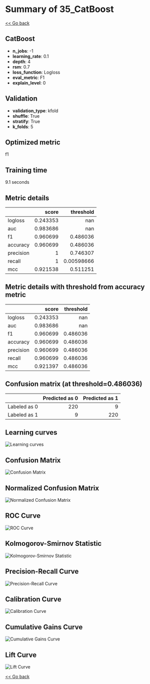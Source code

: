 # Summary of 35_CatBoost

[<< Go back](../README.md)


## CatBoost
- **n_jobs**: -1
- **learning_rate**: 0.1
- **depth**: 4
- **rsm**: 0.7
- **loss_function**: Logloss
- **eval_metric**: F1
- **explain_level**: 0

## Validation
 - **validation_type**: kfold
 - **shuffle**: True
 - **stratify**: True
 - **k_folds**: 5

## Optimized metric
f1

## Training time

9.1 seconds

## Metric details
|           |    score |    threshold |
|:----------|---------:|-------------:|
| logloss   | 0.243353 | nan          |
| auc       | 0.983686 | nan          |
| f1        | 0.960699 |   0.486036   |
| accuracy  | 0.960699 |   0.486036   |
| precision | 1        |   0.746307   |
| recall    | 1        |   0.00598666 |
| mcc       | 0.921538 |   0.511251   |


## Metric details with threshold from accuracy metric
|           |    score |   threshold |
|:----------|---------:|------------:|
| logloss   | 0.243353 |  nan        |
| auc       | 0.983686 |  nan        |
| f1        | 0.960699 |    0.486036 |
| accuracy  | 0.960699 |    0.486036 |
| precision | 0.960699 |    0.486036 |
| recall    | 0.960699 |    0.486036 |
| mcc       | 0.921397 |    0.486036 |


## Confusion matrix (at threshold=0.486036)
|              |   Predicted as 0 |   Predicted as 1 |
|:-------------|-----------------:|-----------------:|
| Labeled as 0 |              220 |                9 |
| Labeled as 1 |                9 |              220 |

## Learning curves
![Learning curves](learning_curves.png)
## Confusion Matrix

![Confusion Matrix](confusion_matrix.png)


## Normalized Confusion Matrix

![Normalized Confusion Matrix](confusion_matrix_normalized.png)


## ROC Curve

![ROC Curve](roc_curve.png)


## Kolmogorov-Smirnov Statistic

![Kolmogorov-Smirnov Statistic](ks_statistic.png)


## Precision-Recall Curve

![Precision-Recall Curve](precision_recall_curve.png)


## Calibration Curve

![Calibration Curve](calibration_curve_curve.png)


## Cumulative Gains Curve

![Cumulative Gains Curve](cumulative_gains_curve.png)


## Lift Curve

![Lift Curve](lift_curve.png)



[<< Go back](../README.md)
